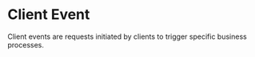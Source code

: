 # Client Event

Client events are requests initiated by clients to trigger specific business processes.